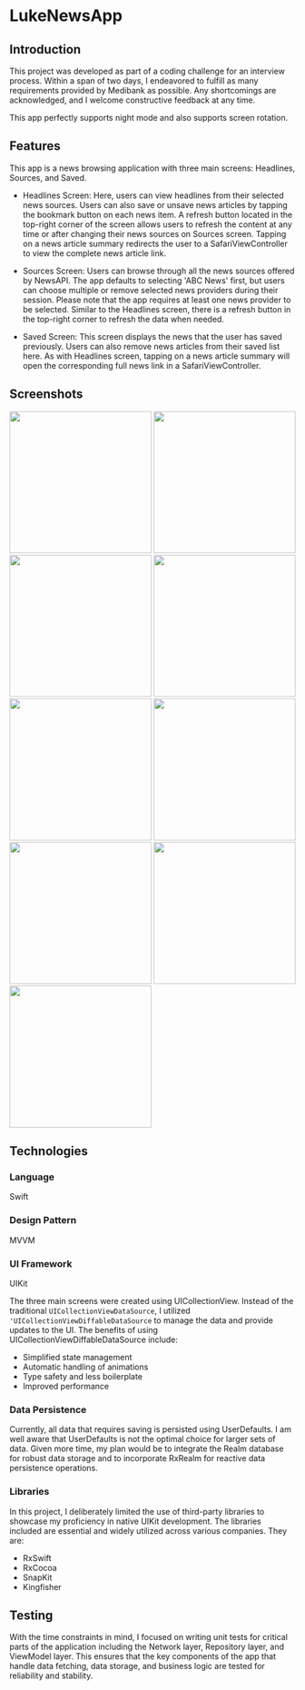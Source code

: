 # LukeNewsApp

## Introduction

This project was developed as part of a coding challenge for an interview process. Within a span of two days, I endeavored to fulfill as many requirements provided by Medibank as possible. Any shortcomings are acknowledged, and I welcome constructive feedback at any time.

This app perfectly supports night mode and also supports screen rotation.

## Features

This app is a news browsing application with three main screens: Headlines, Sources, and Saved.

- Headlines Screen: 
Here, users can view headlines from their selected news sources. Users can also save or unsave news articles by tapping the bookmark button on each news item. A refresh button located in the top-right corner of the screen allows users to refresh the content at any time or after changing their news sources on Sources screen. Tapping on a news article summary redirects the user to a SafariViewController to view the complete news article link.

- Sources Screen: 
Users can browse through all the news sources offered by NewsAPI. The app defaults to selecting 'ABC News' first, but users can choose multiple or remove selected news providers during their session. Please note that the app requires at least one news provider to be selected. Similar to the Headlines screen, there is a refresh button in the top-right corner to refresh the data when needed.

- Saved Screen: 
This screen displays the news that the user has saved previously. Users can also remove news articles from their saved list here. As with Headlines screen, tapping on a news article summary will open the corresponding full news link in a SafariViewController.

## Screenshots

<img src="Readme/headlines.png" width="250">

<img src="Readme/sources.png" width="250">

<img src="Readme/saved.png" width="250">

<img src="Readme/loading.png" width="250">

<img src="Readme/erroralert.png" width="250">

<img src="Readme/dark1.png" width="250">

<img src="Readme/dark2.png" width="250">

<img src="Readme/dark3.png" width="250">

<img src="Readme/rotation1.png" width="250">

## Technologies

### Language

Swift

### Design Pattern

MVVM

### UI Framework

UIKit

The three main screens were created using UICollectionView. Instead of the traditional `UICollectionViewDataSource`, I utilized `'UICollectionViewDiffableDataSource` to manage the data and provide updates to the UI. The benefits of using UICollectionViewDiffableDataSource include:

- Simplified state management
- Automatic handling of animations
- Type safety and less boilerplate
- Improved performance

### Data Persistence

Currently, all data that requires saving is persisted using UserDefaults. I am well aware that UserDefaults is not the optimal choice for larger sets of data. Given more time, my plan would be to integrate the Realm database for robust data storage and to incorporate RxRealm for reactive data persistence operations.

### Libraries

In this project, I deliberately limited the use of third-party libraries to showcase my proficiency in native UIKit development. The libraries included are essential and widely utilized across various companies. They are:

- RxSwift
- RxCocoa
- SnapKit
- Kingfisher

## Testing

With the time constraints in mind, I focused on writing unit tests for critical parts of the application including the Network layer, Repository layer, and ViewModel layer. This ensures that the key components of the app that handle data fetching, data storage, and business logic are tested for reliability and stability.
